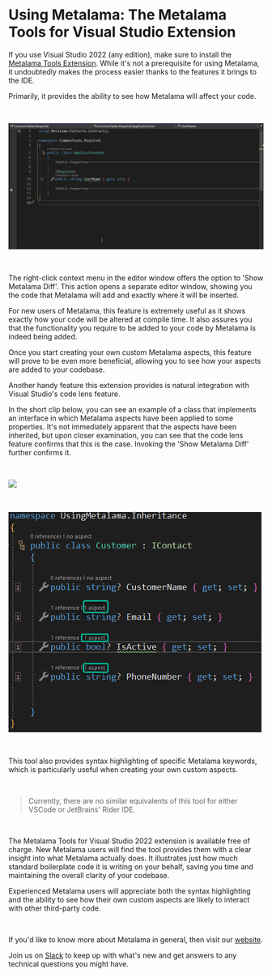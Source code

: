 # Using Metalama: The Metalama Tools for Visual Studio Extension

If you use Visual Studio 2022 (any edition), make sure to install the [Metalama Tools Extension](https://marketplace.visualstudio.com/items?itemName=PostSharpTechnologies.Metalama). While it's not a prerequisite for using Metalama, it undoubtedly makes the process easier thanks to the features it brings to the IDE.

Primarily, it provides the ability to see how Metalama will affect your code.

<br>

![](images/us2.gif)

<br>

The right-click context menu in the editor window offers the option to 'Show Metalama Diff'. This action opens a separate editor window, showing you the code that Metalama will add and exactly where it will be inserted.

For new users of Metalama, this feature is extremely useful as it shows exactly how your code will be altered at compile time. It also assures you that the functionality you require to be added to your code by Metalama is indeed being added.

Once you start creating your own custom Metalama aspects, this feature will prove to be even more beneficial, allowing you to see how your aspects are added to your codebase.

Another handy feature this extension provides is natural integration with Visual Studio's code lens feature.

In the short clip below, you can see an example of a class that implements an interface in which Metalama aspects have been applied to some properties. It's not immediately apparent that the aspects have been inherited, but upon closer examination, you can see that the code lens feature confirms that this is the case. Invoking the 'Show Metalama Diff' further confirms it.

<br>

![](images/us3.gif)

<br>

![](images/us1.jpg)

<br>

This tool also provides syntax highlighting of specific Metalama keywords, which is particularly useful when creating your own custom aspects.

<br>

> Currently, there are no similar equivalents of this tool for either VSCode or JetBrains' Rider IDE.

<br>

The Metalama Tools for Visual Studio 2022 extension is available free of charge. New Metalama users will find the tool provides them with a clear insight into what Metalama actually does. It illustrates just how much standard boilerplate code it is writing on your behalf, saving you time and maintaining the overall clarity of your codebase.

Experienced Metalama users will appreciate both the syntax highlighting and the ability to see how their own custom aspects are likely to interact with other third-party code.

<br>

If you'd like to know more about Metalama in general, then visit our [website](https://www.postsharp.net/metalama).

Join us on [Slack](https://www.postsharp.net/slack) to keep up with what's new and get answers to any technical questions you might have.

